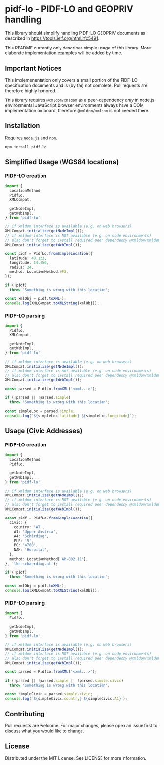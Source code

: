 # pidf-lo - PIDF-LO and GEOPRIV handling

This library should simplify handling PIDF-LO GEOPRIV documents as described in https://tools.ietf.org/html/rfc5491.

This README currently only describes simple usage of this library. More elaborate implementation examples will be added by time.

## Important Notices

This implemenentation only covers a small portion of the PIDF-LO specification documents and is (by far) not complete. Pull requests are therefore highly honored.

This library requires `@xmldom/xmldom` as a peer-dependency *only* in node.js environments!
JavaScript browser environments always have a DOM implementation on board, therefore `@xmldom/xmldom` is not needed there.

## Installation

Requires `node.js` and `npm`.

```bash
npm install pidf-lo
```

## Simplified Usage (WGS84 locations)

### PIDF-LO creation

```typescript
import { 
  LocationMethod, 
  PidfLo, 
  XMLCompat,

  getNodeImpl,
  getWebImpl,
} from 'pidf-lo';

// if xmldom interface is available (e.g. on web browsers)
XMLCompat.initialize(getNodeImpl());
// if xmldom interface is NOT available (e.g. on node environments)
// also don't forget to install required peer dependency @xmldom/xmldom
XMLCompat.initialize(getWebImpl());

const pidf = PidfLo.fromSimpleLocation({
  latitude: 48.123,
  longitude: 14.456,
  radius: 24,
  method: LocationMethod.GPS,
});

if (!pidf)
  throw 'Something is wrong with this location';

const xmlObj = pidf.toXML();
console.log(XMLCompat.toXMLString(xmlObj));
```

### PIDF-LO parsing

```typescript
import { 
  PidfLo, 
  XMLCompat,

  getNodeImpl,
  getWebImpl,
} from 'pidf-lo';

// if xmldom interface is available (e.g. on web browsers)
XMLCompat.initialize(getNodeImpl());
// if xmldom interface is NOT available (e.g. on node environments)
// also don't forget to install required peer dependency @xmldom/xmldom
XMLCompat.initialize(getWebImpl());

const parsed = PidfLo.fromXML('<xml...>');

if (!parsed || !parsed.simple)
  throw 'Something is wrong with this location';

const simpleLoc = parsed.simple;
console.log(`${simpleLoc.latitude} ${simpleLoc.longitude}`);
```

## Usage (Civic Addresses)
### PIDF-LO creation

```typescript
import { 
  LocationMethod, 
  PidfLo, 

  getNodeImpl,
  getWebImpl,
} from 'pidf-lo';

// if xmldom interface is available (e.g. on web browsers)
XMLCompat.initialize(getNodeImpl());
// if xmldom interface is NOT available (e.g. on node environments)
// also don't forget to install required peer dependency @xmldom/xmldom
XMLCompat.initialize(getWebImpl());

const pidf = PidfLo.fromSimpleLocation({
  civic: {
    country: 'AT',
    A1: 'Upper Austria',
    A4: 'Schärding',
    FLR: '5',
    PC: '4780',
    NAM: 'Hospital',
  },
  method: LocationMethod['AP-802.11'],
}, 'lkh-schaerding.at');

if (!pidf)
  throw 'Something is wrong with this location';

const xmlObj = pidf.toXML();
console.log(XMLCompat.toXMLString(xmlObj));
```
### PIDF-LO parsing

```typescript
import { 
  PidfLo,
  
  getNodeImpl,
  getWebImpl,
} from 'pidf-lo';

// if xmldom interface is available (e.g. on web browsers)
XMLCompat.initialize(getNodeImpl());
// if xmldom interface is NOT available (e.g. on node environments)
// also don't forget to install required peer dependency @xmldom/xmldom
XMLCompat.initialize(getWebImpl());

const parsed = PidfLo.fromXML('<xml...>');

if (!parsed || !parsed.simple || !parsed.simple.civic)
  throw 'Something is wrong with this location';

const simpleCivic = parsed.simple.civic;
console.log(`${simpleCivic.country} ${simpleCivic.A1}`);
```

## Contributing
Pull requests are welcome. For major changes, please open an issue first to discuss what you would like to change.

## License
Distributed under the MIT License. See LICENSE for more information.